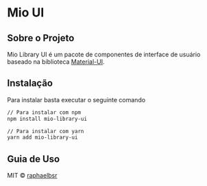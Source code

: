 # Mio UI

## Sobre o Projeto

Mio Library UI é um pacote de componentes de interface de usuário baseado na biblioteca [Material-UI](https://material-ui.com).

## Instalação

Para instalar basta executar o seguinte comando

```sh
// Para instalar com npm
npm install mio-library-ui

// Para instalar com yarn
yarn add mio-library-ui
```

## Guia de Uso

MIT © [raphaelbsr](https://github.com/raphaelbsr)
